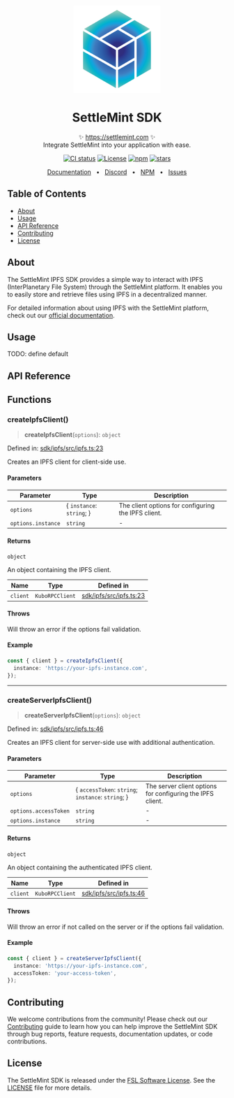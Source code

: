 <p align="center">
  <img src="https://github.com/settlemint/sdk/blob/main/logo.svg" width="200px" align="center" alt="SettleMint logo" />
  <h1 align="center">SettleMint SDK</h1>
  <p align="center">
    ✨ <a href="https://settlemint.com">https://settlemint.com</a> ✨
    <br/>
    Integrate SettleMint into your application with ease.
  </p>
</p>

<p align="center">
<a href="https://github.com/settlemint/sdk/actions?query=branch%3Amain"><img src="https://github.com/settlemint/sdk/actions/workflows/build.yml/badge.svg?event=push&branch=main" alt="CI status" /></a>
<a href="https://fsl.software" rel="nofollow"><img src="https://img.shields.io/npm/l/@settlemint/sdk-ipfs" alt="License"></a>
<a href="https://www.npmjs.com/package/@settlemint/sdk-ipfs" rel="nofollow"><img src="https://img.shields.io/npm/dw/@settlemint/sdk-ipfs" alt="npm"></a>
<a href="https://github.com/settlemint/sdk" rel="nofollow"><img src="https://img.shields.io/github/stars/settlemint/sdk" alt="stars"></a>
</p>

<div align="center">
  <a href="https://console.settlemint.com/documentation/">Documentation</a>
  <span>&nbsp;&nbsp;•&nbsp;&nbsp;</span>
  <a href="https://discord.com/invite/Mt5yqFrey9">Discord</a>
  <span>&nbsp;&nbsp;•&nbsp;&nbsp;</span>
  <a href="https://www.npmjs.com/package/@settlemint/sdk-ipfs">NPM</a>
  <span>&nbsp;&nbsp;•&nbsp;&nbsp;</span>
  <a href="https://github.com/settlemint/sdk/issues">Issues</a>
  <br />
</div>

## Table of Contents

- [About](#about)
- [Usage](#usage)
- [API Reference](#api-reference)
- [Contributing](#contributing)
- [License](#license)

## About

The SettleMint IPFS SDK provides a simple way to interact with IPFS (InterPlanetary File System) through the SettleMint platform. It enables you to easily store and retrieve files using IPFS in a decentralized manner.

For detailed information about using IPFS with the SettleMint platform, check out our [official documentation](https://console.settlemint.com/documentation/docs/using-platform/storage/).

## Usage

TODO: define default

## API Reference

## Functions

### createIpfsClient()

> **createIpfsClient**(`options`): `object`

Defined in: [sdk/ipfs/src/ipfs.ts:23](https://github.com/settlemint/sdk/blob/398989273c415db55332100246607dfd17e329b5/sdk/ipfs/src/ipfs.ts#L23)

Creates an IPFS client for client-side use.

#### Parameters

| Parameter | Type | Description |
| ------ | ------ | ------ |
| `options` | \{ `instance`: `string`; \} | The client options for configuring the IPFS client. |
| `options.instance` | `string` | - |

#### Returns

`object`

An object containing the IPFS client.

| Name | Type | Defined in |
| ------ | ------ | ------ |
| `client` | `KuboRPCClient` | [sdk/ipfs/src/ipfs.ts:23](https://github.com/settlemint/sdk/blob/398989273c415db55332100246607dfd17e329b5/sdk/ipfs/src/ipfs.ts#L23) |

#### Throws

Will throw an error if the options fail validation.

#### Example

```ts
const { client } = createIpfsClient({
  instance: 'https://your-ipfs-instance.com',
});
```

***

### createServerIpfsClient()

> **createServerIpfsClient**(`options`): `object`

Defined in: [sdk/ipfs/src/ipfs.ts:46](https://github.com/settlemint/sdk/blob/398989273c415db55332100246607dfd17e329b5/sdk/ipfs/src/ipfs.ts#L46)

Creates an IPFS client for server-side use with additional authentication.

#### Parameters

| Parameter | Type | Description |
| ------ | ------ | ------ |
| `options` | \{ `accessToken`: `string`; `instance`: `string`; \} | The server client options for configuring the IPFS client. |
| `options.accessToken` | `string` | - |
| `options.instance` | `string` | - |

#### Returns

`object`

An object containing the authenticated IPFS client.

| Name | Type | Defined in |
| ------ | ------ | ------ |
| `client` | `KuboRPCClient` | [sdk/ipfs/src/ipfs.ts:46](https://github.com/settlemint/sdk/blob/398989273c415db55332100246607dfd17e329b5/sdk/ipfs/src/ipfs.ts#L46) |

#### Throws

Will throw an error if not called on the server or if the options fail validation.

#### Example

```ts
const { client } = createServerIpfsClient({
  instance: 'https://your-ipfs-instance.com',
  accessToken: 'your-access-token',
});
```

## Contributing

We welcome contributions from the community! Please check out our [Contributing](../../.github/CONTRIBUTING.md) guide to learn how you can help improve the SettleMint SDK through bug reports, feature requests, documentation updates, or code contributions.

## License

The SettleMint SDK is released under the [FSL Software License](https://fsl.software). See the [LICENSE](LICENSE) file for more details.

